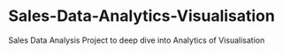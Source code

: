 # Sales-Data-Analytics-Visualisation
Sales Data Analysis Project to deep dive into Analytics of Visualisation
